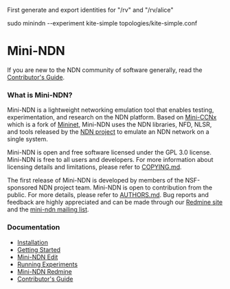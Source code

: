 First generate and export identities for "/rv" and "/rv/alice"

sudo minindn --experiment kite-simple topologies/kite-simple.conf

Mini-NDN
========

If you are new to the NDN community of software generally, read the
[Contributor's Guide](https://github.com/named-data/NFD/blob/master/CONTRIBUTING.md).

### What is Mini-NDN?

Mini-NDN is a lightweight networking emulation tool that enables testing, experimentation, and
research on the NDN platform. Based on [Mini-CCNx](https://github.com/chesteve/mn-ccnx) which
is a fork of [Mininet](https://github.com/mininet/mininet), Mini-NDN uses the NDN libraries,
NFD, NLSR, and tools released by the [NDN project](http://named-data.net/codebase/platform/)
to emulate an NDN network on a single system.

Mini-NDN is open and free software licensed under the GPL 3.0 license. Mini-NDN is free to all
users and developers. For more information about licensing details and limitations,
please refer to [COPYING.md](COPYING.md).

The first release of Mini-NDN is developed by members of the NSF-sponsored NDN project team.
Mini-NDN is open to contribution from the public.
For more details, please refer to [AUTHORS.md](AUTHORS.md).
Bug reports and feedback are highly appreciated and can be made through our
[Redmine site](http://redmine.named-data.net/projects/mini-ndn) and the
[mini-ndn mailing list](http://www.lists.cs.ucla.edu/mailman/listinfo/mini-ndn).

### Documentation

* [Installation](INSTALL.md)
* [Getting Started](docs/GETTING-STARTED.md)
* [Mini-NDN Edit](docs/GUI.md)
* [Running Experiments](docs/EXPERIMENTS.md)
* [Mini-NDN Redmine](http://redmine.named-data.net/projects/mini-ndn)
* [Contributor's Guide](https://github.com/named-data/NFD/blob/master/CONTRIBUTING.md)
